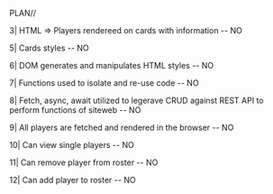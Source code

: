 PLAN//

<!--
1| Aux1 branch added -- YES -->

<!-- 2| Commits -- YES --general file starts  -->

3| HTML => Players rendereed on cards with information -- NO

<!-- 4| CSS form styles -- YES -->

5| Cards styles -- NO

6| DOM generates and manipulates HTML styles -- NO

7| Functions used to isolate and re-use code -- NO

8| Fetch, async, await utilized to legerave CRUD against REST API to perform functions of siteweb -- NO

9| All players are fetched and rendered in the browser -- NO

10| Can view single players -- NO

11| Can remove player from roster -- NO

12| Can add player to roster -- NO

<!--
13| Mobile-first design using flex, grid, or media queries. -- YES -->
